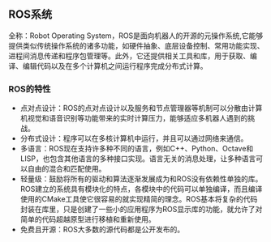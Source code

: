 ## ROS系统
全称：Robot Operating System，ROS是面向机器人的开源的元操作系统,它能够提供类似传统操作系统的诸多功能，如硬件抽象、底层设备控制、常用功能实现、进程间消息传递和程序包管理等。此外，它还提供相关工具和库，用于获取、编译、编辑代码以及在多个计算机之间运行程序完成分布式计算。

### ROS的特性
- 点对点设计：ROS的点对点设计以及服务和节点管理器等机制可以分散由计算机视觉和语音识别等功能带来的实时计算压力，能够适应多机器人遇到的挑战。
- 分布式设计：程序可以在多核计算机中运行，并且可以通过网络来通信。
- 多语言：ROS现在支持许多种不同的语言，例如C++、Python、Octave和LISP，也包含其他语言的多种接口实现。语言无关的消息处理，让多种语言可以自由的混合和匹配使用。
- 轻量级：鼓励将所有的驱动和算法逐渐发展成为和ROS没有依赖性单独的库。ROS建立的系统具有模块化的特点，各模块中的代码可以单独编译，而且编译使用的CMake工具使它很容易的就实现精简的理念。ROS基本将复杂的代码封装在库里，只是创建了一些小的应用程序为ROS显示库的功能，就允许了对简单的代码超越原型进行移植和重新使用。
- 免费且开源：ROS大多数的源代码都是公开发布的。
